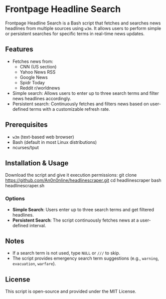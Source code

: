 # Frontpage Headline Search

Frontpage Headline Search is a Bash script that fetches and searches news headlines from multiple sources using `w3m`. It allows users to perform simple or persistent searches for specific terms in real-time news updates.

## Features
- Fetches news from:
  - CNN (US section)
  - Yahoo News RSS
  - Google News
  - Spidr Today
  - Reddit r/worldnews
- Simple search: Allows users to enter up to three search terms and filter news headlines accordingly.
- Persistent search: Continuously fetches and filters news based on user-defined terms with a customizable refresh rate.

## Prerequisites
- `w3m` (text-based web browser)
- Bash (default in most Linux distributions)
- ncurses/tput

## Installation & Usage
Download the script and give it execution permissions:
git clone https://github.com/An0n0nline/headlinescraper.git
cd headlinescraper
bash headlinescraper.sh

### Options
- **Simple Search**: Users enter up to three search terms and get filtered headlines.
- **Persistent Search**: The script continuously fetches news at a user-defined interval.

## Notes
- If a search term is not used, type `NULL` or `///` to skip.
- The script provides emergency search term suggestions (e.g., `warning`, `evacuation`, `warfare`).

## License
This script is open-source and provided under the MIT License.
